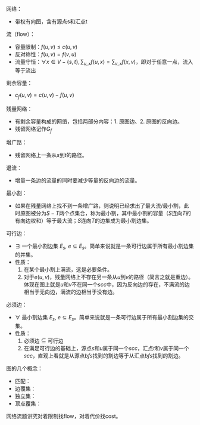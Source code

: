 网络：
- 带权有向图，含有源点s和汇点t

流（flow）：
- 容量限制：$f(u, v) \leq c(u, v)$
- 反对称性：$f(u, v) = f(v,u)$
- 流量守恒：$\forall x \in V - \{s, t\}, \sum_{u, x} f(u, x) = \sum_{v, x} f(x, v)$，即对于任意一点，流入等于流出

剩余容量：
- $c_f(u, v) = c(u, v) - f(u, v)$

残量网络：
- 有剩余容量构成的网络，包括两部分内容：1. 原图边、2. 原图的反向边。
- 残留网络记作$G_f$

增广路：
- 残留网络上一条从$s$到$t$的路径。

退流：
- 增量一条边的流量的同时要减少等量的反向边的流量。

最小割：
- 如果在残量网络上找不到一条增广路，则说明已经求出了最大流/最小割，此时原图被分为$S-T$两个点集合，称为最小割，其中最小割的容量（$S$连向$T$的有向边权和）等于最大流；$S$连向$T$的边集成为最小割边集。

可行边：
- $\exists$ 一个最小割边集 $E_s$, $e \subseteq E_s$。简单来说就是一条可行边属于所有最小割边集的并集。
- 性质：
    1. 在某个最小割上满流，这是必要条件。
    2. 对于$e(u, v)$，残量网络上不存在另一条从$u$到$v$的路径（简言之就是重边）。
体现在图上就是$u$和$v$不在同一个$scc$中，因为反向边的存在，不满流的边相当于无向边，满流的边相当于没有边。

必须边：
- $\forall$ 最小割边集 $E_s$, $e \subseteq E_s$。简单来说就是一条可行边属于所有最小割边集的交集。
- 性质：
    1. 必须边 $\subseteq$ 可行边
    2. 在满足可行边的基础上，源点$s$和$u$属于同一个$scc$，汇点$t$和$v$属于同一个$scc$，直观上看就是从源点$bfs$找到的割边等于从汇点$bfs$找到的割边。

图的几个概念：
- 匹配：
- 边覆集：
- 独立集：
- 顶点覆集：

网络流题讲究对着限制找flow，对着代价找cost。